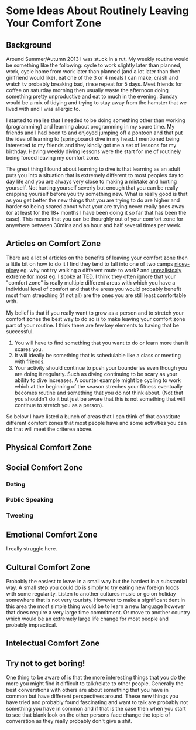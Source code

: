 # Some Ideas About Routinely Leaving Your Comfort Zone

## Background
Around Summer/Autumn 2013 I was stuck in a rut. My weekly routine would be something like the following: cycle to work slightly later than planned, work, cycle home from work later than planned (and a lot later than then girlfriend would like), eat one of the 3 or 4 meals I can make, crash and watch tv probably breaking bad, rinse repeat for 5 days. Meet friends for coffee on saturday morning then usually waste the afternoon doing something pretty unproductive and eat to much in the evening. Sunday would be a mix of tidying and trying to stay away from the hamster that we lived with and I was allergic to.

I started to realise that I needed to be doing something other than working (programming) and learning about programming in my spare time. My friends and I had been to and enjoyed jumping off a pontoon and that put the idea of learning to (springboard) dive in my head. I mentioned being interested to my friends and they kindly got me a set of lessons for my birthday. Having weekly diving lessons were the start for me of routinely being forced leaving my comfort zone.

The great thing I found about learning to dive is that learning as an adult puts you into a situation that is extremely different to most peoples day to day life and you are always very close to making a mistake and hurting yourself. Not hurting yourself severly but enough that you can be really crapping yourself before you try something new. What is really good is that as you get better the new things that you are trying to do are higher and harder so being scared about what your are trying never really goes away (or at least for the 18+ months I have been doing it so far that has been the case). This means that you can be thourghly out of your comfort zone for anywhere between 30mins and an hour and half several times per week.

## Articles on Comfort Zone

There are a lot of articles on the benefits of leaving your comfort zone then a little bit on how to do it I find they tend to fall into one of two camps [nicey-nicey](http://lifehacker.com/the-science-of-breaking-out-of-your-comfort-zone-and-w-656426705) eg. why not try walking a different route to work? and [unrealistcaly extreme for most](http://sivers.org/comfort) eg. I spoke at TED. I think they often ignore that your "comfort zone" is really multiple different areas with which you have a individual level of comfort and that the areas you would probably benefit most from streaching (if not all) are the ones you are still least comfortable with.

My belief is that if you really want to grow as a person and to stretch your comfort zones the best way to do so is to make leaving your comfort zone part of your routine. I think there are few key elements to having that be successful.

1. You will have to find something that you want to do or learn more than it scares you.
2. It will ideally be something that is schedulable like a class or meeting with friends.
3. Your activity should continue to push your bounderies even though you are doing it regularly. Such as diving continuing to be scary as your ability to dive increases. A counter example might be cycling to work which at the beginning of the season streches your fitness eventually becomes routine and something that you do not think about. (Not that you shouldn't do it but just be aware that this is not something that will continue to stretch you as a person).

So below I have listed a bunch of areas that I can think of that constitute different comfort zones that most people have and some activities you can do that will meet the criterea above.

## Physical Comfort Zone

## Social Comfort Zone

### Dating 

### Public Speaking

### Tweeting

## Emotional Comfort Zone

I really struggle here.

## Cultural Comfort Zone

Probably the easiest to leave in a small way but the hardest in a substantial way. A small step you could do is simply to try eating new foreign foods with some regularity. Listen to another cultures music or go on holiday somewhere that is not very touristy. However to make a significant dent in this area the most simple thing would be to learn a new language however that does require a very large time commitment. Or move to another country which would be an extremely large life change for most people and probably impractical.

## Intelectual Comfort Zone

## Try not to get boring!

One thing to be aware of is that the more interesting things that you do the more you might find it difficult to talk/relate to other people. Generally the best converstions with others are about something that you have in common but have different perspectives around. These new things you have tried and probably found fascinating and want to talk are probably not something you have in common and if that is the case then when you start to see that blank look on the other persons face change the topic of converstion as they really probably don't give a shit.
